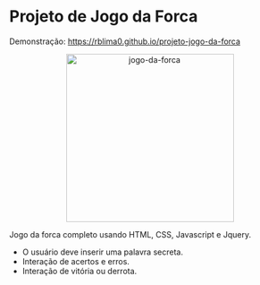 # Projeto de Jogo da Forca

Demonstração: https://rblima0.github.io/projeto-jogo-da-forca

<p align="center">
<img src="https://github.com/rblima0/projeto-jogo-da-forca/assets/14132289/98e723db-a142-43ba-9ae4-87191cab5bc6" alt="jogo-da-forca" width="300" height="300">
</p>

Jogo da forca completo usando HTML, CSS, Javascript e Jquery.

* O usuário deve inserir uma palavra secreta.
* Interação de acertos e erros.
* Interação de vitória ou derrota.
